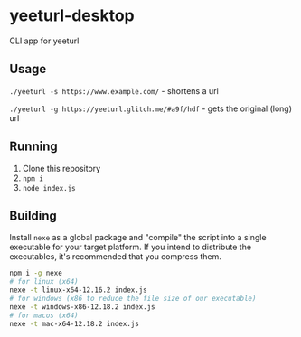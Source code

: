 # yeeturl-desktop
CLI app for yeeturl

## Usage
`./yeeturl -s https://www.example.com/` - shortens a url

`./yeeturl -g https://yeeturl.glitch.me/#a9f/hdf` - gets the original (long) url

## Running

1. Clone this repository
2. `npm i`
3. `node index.js`

## Building

Install `nexe` as a global package and "compile" the script into a single executable for your target platform. If you intend to distribute the executables, it's recommended that you compress them.

```bash
npm i -g nexe
# for linux (x64)
nexe -t linux-x64-12.16.2 index.js
# for windows (x86 to reduce the file size of our executable)
nexe -t windows-x86-12.18.2 index.js
# for macos (x64)
nexe -t mac-x64-12.18.2 index.js
```